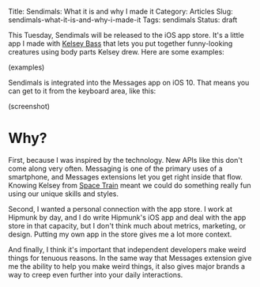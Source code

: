 Title: Sendimals: What it is and why I made it
Category: Articles
Slug: sendimals-what-it-is-and-why-i-made-it
Tags: sendimals
Status: draft

This Tuesday, Sendimals will be released to the iOS app store. It's a little
app I made with [Kelsey Bass](http://www.kelsey-bass.com/) that lets you
put together funny-looking creatures using body parts Kelsey drew. Here are
some examples:

(examples)

Sendimals is integrated into the Messages app on iOS 10. That means you can
get to it from the keyboard area, like this:

(screenshot)

# Why?

First, because I was inspired by the technology. New APIs like
this don't come along very often. Messaging is one of the primary uses of a
smartphone, and Messages extensions let you get right inside that flow. Knowing
Kelsey from [Space Train](/) meant we could do something really fun using our
unique skills and styles.

Second, I wanted a personal connection with the app store. I work at Hipmunk
by day, and I do write Hipmunk's iOS app and deal with the app store in that
capacity, but I don't think much about metrics, marketing, or design. Putting
my own app in the store gives me a lot more context.

And finally, I think it's important that independent developers make weird
things for tenuous reasons. In the same way that Messages extension give me
the ability to help you make weird things, it also gives major brands a way
to creep even further into your daily interactions. 
